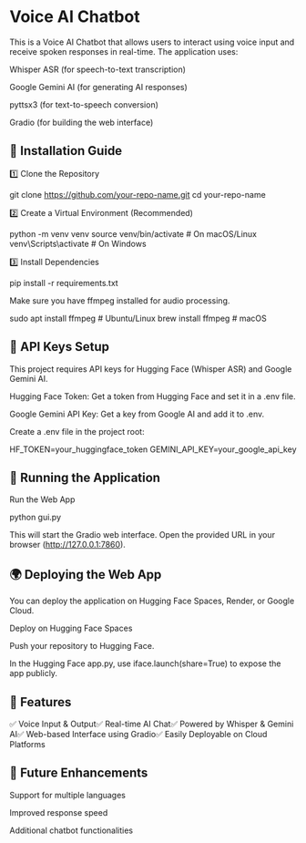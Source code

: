 # Voice AI Chatbot

This is a Voice AI Chatbot that allows users to interact using voice input and receive spoken responses in real-time. The application uses:

Whisper ASR (for speech-to-text transcription)

Google Gemini AI (for generating AI responses)

pyttsx3 (for text-to-speech conversion)

Gradio (for building the web interface)

## 🚀 Installation Guide

1️⃣ Clone the Repository

git clone https://github.com/your-repo-name.git
cd your-repo-name

2️⃣ Create a Virtual Environment (Recommended)

python -m venv venv
source venv/bin/activate  # On macOS/Linux
venv\Scripts\activate    # On Windows

3️⃣ Install Dependencies

pip install -r requirements.txt

Make sure you have ffmpeg installed for audio processing.

sudo apt install ffmpeg  # Ubuntu/Linux
brew install ffmpeg      # macOS

## 🔑 API Keys Setup

This project requires API keys for Hugging Face (Whisper ASR) and Google Gemini AI.

Hugging Face Token: Get a token from Hugging Face and set it in a .env file.

Google Gemini API Key: Get a key from Google AI and add it to .env.

Create a .env file in the project root:

HF_TOKEN=your_huggingface_token
GEMINI_API_KEY=your_google_api_key

## 🎤 Running the Application

Run the Web App

python gui.py

This will start the Gradio web interface. Open the provided URL in your browser (http://127.0.0.1:7860).

## 🌍 Deploying the Web App

You can deploy the application on Hugging Face Spaces, Render, or Google Cloud.

Deploy on Hugging Face Spaces

Push your repository to Hugging Face.

In the Hugging Face app.py, use iface.launch(share=True) to expose the app publicly.

## 📌 Features

✅ Voice Input & Output✅ Real-time AI Chat✅ Powered by Whisper & Gemini AI✅ Web-based Interface using Gradio✅ Easily Deployable on Cloud Platforms

## 🤖 Future Enhancements

Support for multiple languages

Improved response speed

Additional chatbot functionalities